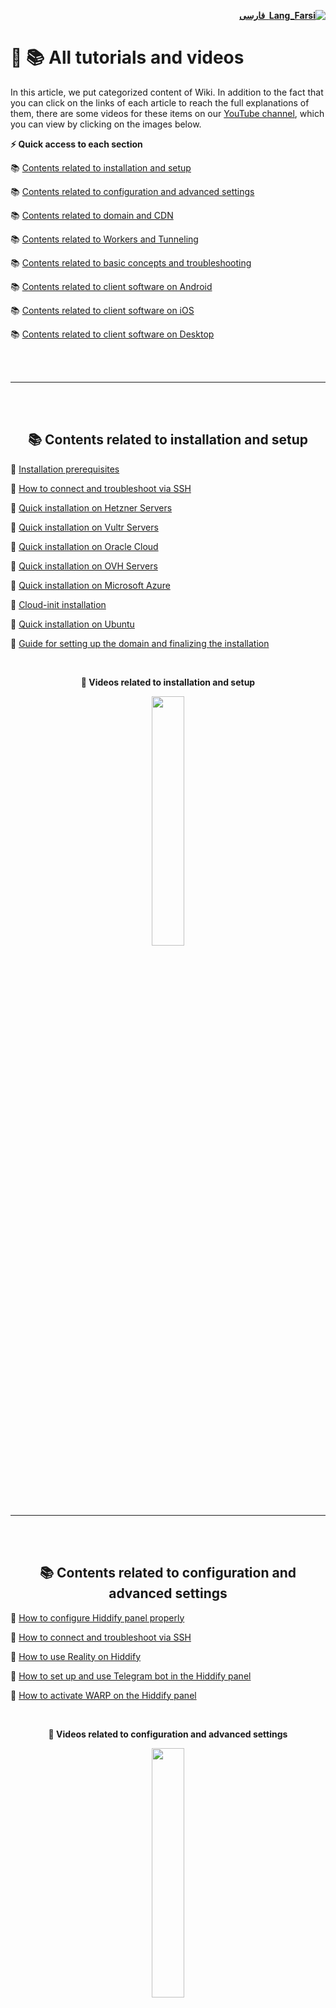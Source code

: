<div dir="rtl">

[**![Lang_Farsi](https://user-images.githubusercontent.com/125398461/234186932-52f1fa82-52c6-417f-8b37-08fe9250a55f.png) &nbsp;فارسی**](https://github.com/hiddify/hiddify-config/wiki/%D9%87%D9%85%D9%87-%D8%A2%D9%85%D9%88%D8%B2%D8%B4%E2%80%8C%D9%87%D8%A7-%D9%88-%D9%88%DB%8C%D8%AF%D8%A6%D9%88%D9%87%D8%A7)
</div>

# 🎥 📚 All tutorials and videos

In this article, we put categorized content of Wiki. In addition to the fact that you can click on the links of each article to reach the full explanations of them, there are some videos for these items on our [YouTube channel](https://www.youtube.com/@hiddify/videos), which you can view by clicking on the images below.

**⚡️ Quick access to each section**

📚 [Contents related to installation and setup](#-contents-related-to-installation-and-setup)

📚 [Contents related to configuration and advanced settings](#-contents-related-to-configuration-and-advanced-settings)

📚 [Contents related to domain and CDN](#-contents-related-to-domain-and-cdn)

📚 [Contents related to Workers and Tunneling](#-contents-related-to-workers-and-tunneling)

📚 [Contents related to basic concepts and troubleshooting](#-contents-related-to-basic-concepts-and-troubleshooting)

📚 [Contents related to client software on Android](#-contents-related-to-client-software-on-android)

📚 [Contents related to client software on iOS](#-contents-related-to-client-software-on-ios)

📚 [Contents related to client software on Desktop](#-contents-related-to-client-software-on-desktop)

<br>
<br>

***
<br>
<br>

<div dir="ltr" align=center>

## 📚 Contents related to installation and setup
</div>

📔 [Installation prerequisites](https://github.com/hiddify/hiddify-config/wiki/Installation-prerequisites)

📔 [How to connect and troubleshoot via SSH](https://github.com/hiddify/hiddify-config/wiki/How-to-connect-to-server-via-SSH)

📔 [Quick installation on Hetzner Servers](https://github.com/hiddify/hiddify-config/wiki/Quick-installation-on-Hetzner-Servers)

📔 [Quick installation on Vultr Servers](https://github.com/hiddify/hiddify-config/wiki/Quick-installation-on-Vultr-Servers)

📔 [Quick installation on Oracle Cloud](https://github.com/hiddify/hiddify-config/wiki/Quick-Installation-on-Oracle-Cloud)

📔 [Quick installation on OVH Servers](https://github.com/hiddify/hiddify-config/wiki/Quick-Installation-on-OVH-Servers)

📔 [Quick installation on Microsoft Azure](https://github.com/hiddify/hiddify-config/wiki/Quick-Installation-on-Microsoft-Azure)

📔 [Cloud-init installation](https://github.com/hiddify/hiddify-config/wiki/Cloud-init-installation)

📔 [Quick installation on Ubuntu](https://github.com/hiddify/hiddify-config/wiki/Quick-Installation-On-Ubuntu)

📔 [Guide for setting up the domain and finalizing the installation](https://github.com/hiddify/hiddify-config/wiki/Guide-for-Setting-up-the-Domain-and-Finalizing-the-Installation)

<br>
<div dir="ltr" align="center">

**🎥 Videos related to installation and setup**


<a href="https://www.youtube.com/watch?v=XSwCE35lqmU"><img width="32%" src="https://user-images.githubusercontent.com/125398461/235692699-f6cc0a42-3742-44d5-be20-783ac0e50fdc.png" /></a>


</div>

<br>
<br>

***
<br>
<br>

<div dir="ltr" align=center>

## 📚 Contents related to configuration and advanced settings
</div>

📔 [How to configure Hiddify panel properly](https://github.com/hiddify/hiddify-config/wiki/How-to-configure-Hiddify-Panel-properly)

📔 [How to connect and troubleshoot via SSH](https://github.com/hiddify/hiddify-config/wiki/How-to-connect-and-troubleshoot-via-SSH)

📔 [How to use Reality on Hiddify](https://github.com/hiddify/hiddify-config/wiki/How-to-use-Reality-on-Hiddify)

📔 [How to set up and use Telegram bot in the Hiddify panel](https://github.com/hiddify/hiddify-config/wiki/How-to-set-up-and-use-Telegram-bot-in-the-Hddify-panel)

📔 [How to activate WARP on the Hiddify panel](https://github.com/hiddify/hiddify-config/wiki/How-to-activate-WARP-on-the-Hiddify-panel)

<br>
<div dir="ltr" align="center">

**🎥 Videos related to configuration and advanced settings**


<a href="https://www.youtube.com/watch?v=nOe7FhajX3g"><img width="32%" src="https://github.com/hiddify/hiddify-config/assets/125398461/661b1164-aca9-4ef6-bce8-781ab2970040" /></a>



</div>
<br>
<br>

***
<br>
<br>
<div dir="ltr" align=center>

## 📚 Contents related to domain and CDN
</div>

📔 [Domain types and how to register them](https://github.com/hiddify/hiddify-config/wiki/Domain-types-and-how-to-register-them)

📔 [Guide for finding a clean Cloudflare IP](https://github.com/hiddify/hiddify-config/wiki/Guide-for-finding-a-clean-Cloudflare-IP)

📔 [Tutorial on automating subdomain registration on Cloudflare](https://github.com/hiddify/hiddify-config/wiki/Get-Cloudflare-API)

📔 [Tutorial for Automatic CDN IP configuration](https://github.com/hiddify/hiddify-config/wiki/Guide-for-using-mode-Auto_CDN_IP-on-Hiddify)

📔 [Tutorial for using wildcard subdomains on Hiddify](https://github.com/hiddify/hiddify-config/wiki/Tutorial-for-using-wildcard-subdomains-on-Hiddify)

📔 [How to use GCore CDN on Cloudflare registered domain](https://github.com/hiddify/hiddify-config/wiki/How-to-use-GCore-CDN-on-Cloudflare-registered-domain)

📔 [Guide for domain fronting](https://github.com/hiddify/hiddify-config/wiki/Guide-for-domain-fronting)

📔 [Using PHP site for subscription link](https://github-com.translate.goog/hiddify/hiddify-config/discussions/689?_x_tr_sl=fa&_x_tr_tl=en&_x_tr_hl=en&_x_tr_pto=wapp)

📔 [How to better manage multiple CDN domains on Hiddify](https://github-com.translate.goog/hiddify/hiddify-config/discussions/332?_x_tr_sl=fa&_x_tr_tl=en&_x_tr_hl=en&_x_tr_pto=wapp)

<br>
<br>

***
<br>
<br>
<div dir="ltr" align=center>

## 📚 Contents related to Workers and Tunneling
</div>

📔 [How to setup and use Cloudflare workers](https://github.com/hiddify/hiddify-config/wiki/How-to-set-up-and-use-Cloudflare-workers)

📔 [How to setup relay server using IP Tables tunneling](https://github-com.translate.goog/hiddify/hiddify-config/discussions/129?_x_tr_sl=fa&_x_tr_tl=en&_x_tr_hl=en&_x_tr_pto=wapp)

📔 [How to setup relay server using GOST](https://github-com.translate.goog/hiddify/hiddify-config/discussions/493?_x_tr_sl=fa&_x_tr_tl=en&_x_tr_hl=en&_x_tr_pto=wapp)

📔 [How to setup relay server using WST](https://github-com.translate.goog/hiddify/hiddify-config/discussions/851?_x_tr_sl=fa&_x_tr_tl=en&_x_tr_hl=en&_x_tr_pto=wapp)

<br>
<div dir="ltr" align="center">

**🎥 Videos related to Workers and Tunneling**


<a href="https://www.youtube.com/watch?v=ea5C93ynkUs"><img width="32%" src="https://github.com/hiddify/hiddify-config/assets/125398461/97edd880-89ee-4f57-9f8d-d9398a3ceea0" /></a>



</div>
<br>
<br>

***
<br>
<br>
<div dir="ltr" align=center>

## 📚 Contents related to basic concepts and troubleshooting
</div>

📔 [How to make sure the server's IP or domain is clean](https://github.com/hiddify/hiddify-config/wiki/How-to-make-sure-the-server's-IP-or-domain-is-clean)

📔 [How to set DNS server](https://github.com/hiddify/hiddify-config/wiki/How-to-set-DNS-server)

📔 [How to check DNS leakage and the way to solve it](https://github-com.translate.goog/hiddify/hiddify-config/discussions/859?_x_tr_sl=fa&_x_tr_tl=en&_x_tr_hl=en&_x_tr_pto=wapp)

📔 [The correct format of admin link](https://github.com/hiddify/hiddify-config/wiki/The-correct-format-of-admin-link)

📔 [Basic concepts related to the internet and  using proxies](https://github.com/hiddify/hiddify-config/wiki/Basic-Concepts)

📔 [How the fragment works and its usage](https://github.com/hiddify/hiddify-config/wiki/How-the-fragment-works-and-its-usage)

📔 [How to disable IP version 6 on Hiddify](https://github.com/hiddify/hiddify-config/wiki/How-to-disable-IP-version-6-on-Hiddify)

<br>
<br>

***
<br>
<br>
<div dir="ltr" align=center>

## 📚 Contents related to client software on Android
</div>

📔 [Tutorial for HiddifyNG app](https://github.com/hiddify/hiddify-config/wiki/Tutorial-for-HiddifyNG-app)

📔 [Tutorial for HiddifyClashAndroid app](https://github.com/hiddify/hiddify-config/wiki/Tutorial-for-HiddifyClashAndroid-app)

📔 [Tutorial for V2rayNG app](https://github.com/hiddify/hiddify-config/wiki/Tutorial-for-V2rayNG-app)

<br>
<div dir="ltr" align="center">


**🎥 Videos related to client software on Android**


<a href="https://www.youtube.com/watch?v=hVcWJ8Qg1GQ"><img width="32%" src="https://user-images.githubusercontent.com/125398461/235705873-4f6730b7-a23a-4717-95c3-a5a667db1c59.png" /></a>
<a href="https://www.youtube.com/watch?v=mUTfYd1_UCM"><img width="32%" src="https://user-images.githubusercontent.com/125398461/235706386-047d5713-2b07-4aa6-bb6b-6464bdc105ef.png" /></a>
<a href="https://www.youtube.com/watch?v=5AQgbCwHujk"><img width="32%" src="https://user-images.githubusercontent.com/125398461/235707818-ea5ad5dc-8492-4338-8ec0-fc14993fbaaa.png" /></a>
<a href="https://www.youtube.com/watch?v=Ml7XeYp70mM"><img width="32%" src="https://user-images.githubusercontent.com/125398461/235707725-a6d73e32-178b-4163-9fe8-8aab4e4458fe.png" /></a>




</div>

<br>
<br>

***
<br>
<br>

## 📚 Contents related to client software on iOS
</div>

📔 [Tutorial for ShadowRocket app](https://github.com/hiddify/hiddify-config/wiki/Tutorial-for-ShadowRocket-app)

📔 [Tutorial for Stash app](https://github.com/hiddify/hiddify-config/wiki/Tutorial-for-Stash-app)

📔 [Tutorial for FoXray app](https://github.com/hiddify/hiddify-config/wiki/Tutorial-for-FoXray-app)

📔 [Tutorial for Fair VPN app](https://github.com/hiddify/hiddify-config/wiki/Tutorial-for-Fair-VPN-app)

📔 [Tutorial for V2Box app](https://github.com/hiddify/hiddify-config/wiki/Tutorial-for-V2Box-app)


<br>
<div dir="ltr" align="center">

<!--
**🎥 Videos related to client software on iOS**


<a href="https://www.youtube.com/watch?v=hVcWJ8Qg1GQ"><img width="32%" src="https://user-images.githubusercontent.com/125398461/235705873-4f6730b7-a23a-4717-95c3-a5a667db1c59.png" /></a>
-->




</div>

<br>
<br>

***
<br>
<br>

## 📚 Contents related to client software on Desktop
</div>

📔 [Tutorial for HiddifyN software](https://github.com/hiddify/hiddify-config/wiki/Tutorial-for-HiddifyN-software)

📔 [Tutorial for HiddifyClashDesktop software](https://github.com/hiddify/hiddify-config/wiki/Tutorial-for-HiddifyClashDesktop-software)

<br>
<div dir="ltr" align="center">

<!--
**🎥 Videos related to client software on Desktop**


<a href="https://www.youtube.com/watch?v=hVcWJ8Qg1GQ"><img width="32%" src="https://user-images.githubusercontent.com/125398461/235705873-4f6730b7-a23a-4717-95c3-a5a667db1c59.png" /></a>


-->


</div>